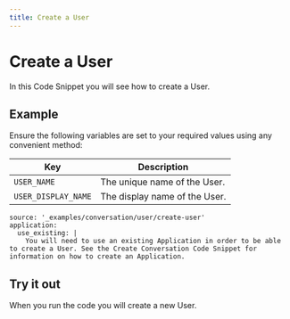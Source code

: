 ```yaml
---
title: Create a User
---
```


# Create a User

In this Code Snippet you will see how to create a User.

## Example

Ensure the following variables are set to your required values using any convenient method:

Key | Description
-- | --
`USER_NAME` | The unique name of the User.
`USER_DISPLAY_NAME` | The display name of the User.

```code_snippets
source: '_examples/conversation/user/create-user'
application:
  use_existing: |
    You will need to use an existing Application in order to be able to create a User. See the Create Conversation Code Snippet for information on how to create an Application.
```

## Try it out

When you run the code you will create a new User.
